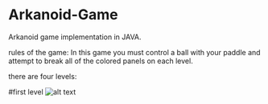 # Arkanoid-Game
Arkanoid game implementation in JAVA.

rules of the game:
In this game you must control a ball with your paddle and attempt to break all of the colored panels on each level.

there are four levels:

#first level
![alt text](https://user-images.githubusercontent.com/72384896/183864997-aff885a5-7357-4118-876e-66322fb6aad8.png)

